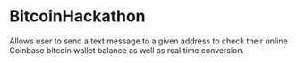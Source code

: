 # BitcoinHackathon
Allows user to send a text message to a given address to check their online Coinbase bitcoin wallet balance as well as real time conversion. 

